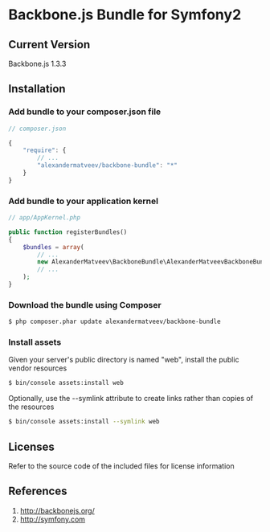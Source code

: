 Backbone.js Bundle for Symfony2
=======================

## Current Version

Backbone.js 1.3.3

## Installation

### Add bundle to your composer.json file

``` js
// composer.json

{
    "require": {
		// ...
        "alexandermatveev/backbone-bundle": "*"
    }
}
```

### Add bundle to your application kernel

``` php
// app/AppKernel.php

public function registerBundles()
{
    $bundles = array(
        // ...
        new AlexanderMatveev\BackboneBundle\AlexanderMatveevBackboneBundle(),
        // ...
    );
}
```

### Download the bundle using Composer

``` bash
$ php composer.phar update alexandermatveev/backbone-bundle
```

### Install assets

Given your server's public directory is named "web", install the public vendor resources

``` bash
$ bin/console assets:install web
```

Optionally, use the --symlink attribute to create links rather than copies of the resources 

``` bash
$ bin/console assets:install --symlink web
```

## Licenses

Refer to the source code of the included files for license information

## References

1. http://backbonejs.org/
2. http://symfony.com
